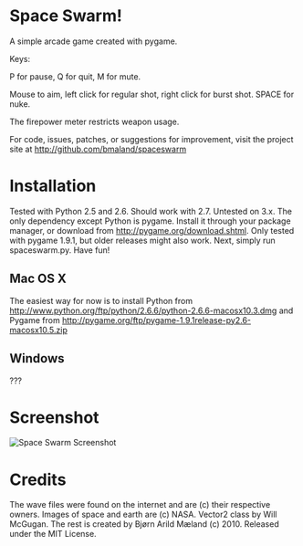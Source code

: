 # Space Swarm!

A simple arcade game created with pygame.

Keys:

P for pause, Q for quit, M for mute.

Mouse to aim, left click for regular shot, right click for burst shot. SPACE for
nuke.

The firepower meter restricts weapon usage.

For code, issues, patches, or suggestions for improvement, visit the project
site at http://github.com/bmaland/spaceswarm

# Installation

Tested with Python 2.5 and 2.6. Should work with 2.7. Untested on 3.x. The only
dependency except Python is pygame. Install it through your package manager, or
download from http://pygame.org/download.shtml. Only tested with pygame 1.9.1,
but older releases might also work. Next, simply run spaceswarm.py. Have fun!

## Mac OS X

The easiest way for now is to install Python from
http://www.python.org/ftp/python/2.6.6/python-2.6.6-macosx10.3.dmg and Pygame
from http://pygame.org/ftp/pygame-1.9.1release-py2.6-macosx10.5.zip

## Windows

???

# Screenshot

![Space Swarm Screenshot](http://pygame.org/shots/1705.png)

# Credits

The wave files were found on the internet and are (c) their respective
owners. Images of space and earth are (c) NASA. Vector2 class by Will
McGugan. The rest is created by Bjørn Arild Mæland (c) 2010. Released under the
MIT License.
